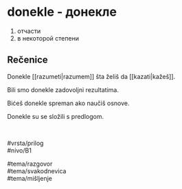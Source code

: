 # donekle - донекле

1. отчасти  
2. в некоторой степени

## Rečenice

Donekle [[razumeti|razumem]] šta želiš da [[kazati|kažeš]].

Bili smo donekle zadovoljni rezultatima.

Bićeš donekle spreman ako naučiš osnove.

Donekle su se složili s predlogom.

<br>

#vrsta/prilog  
#nivo/B1  

#tema/razgovor  
#tema/svakodnevica  
#tema/mišljenje
